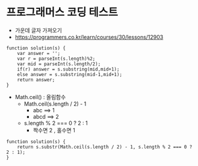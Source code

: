 # 프로그래머스 코딩 테스트


+ 가운데 글자 가져오기
+ https://programmers.co.kr/learn/courses/30/lessons/12903

```
function solution(s) {
    var answer = '';
    var r = parseInt(s.length)%2;
    var mid = parseInt(s.length/2);   
    if(r) answer = s.substring(mid,mid+1);
    else answer = s.substring(mid-1,mid+1);
    return answer;
}
```

+ Math.ceil() : 올림함수 
    + Math.ceil(s.length / 2) - 1
        + abc ==> 1 
        + abcd ==> 2
    + s.length % 2 === 0 ? 2 : 1
        + 짝수면 2 , 홀수면 1
```
function solution(s) {
    return s.substr(Math.ceil(s.length / 2) - 1, s.length % 2 === 0 ? 2 : 1);
}
```
